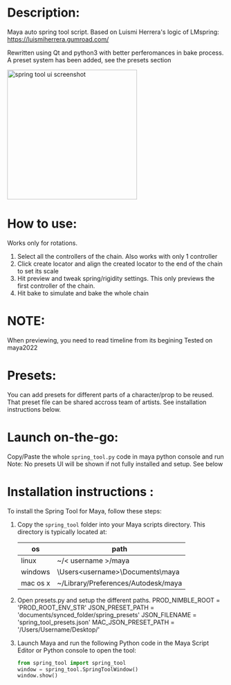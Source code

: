 # Description:
Maya auto spring tool script.
Based on Luismi Herrera's logic of LMspring:
https://luismiherrera.gumroad.com/

Rewritten using Qt and python3 with better perferomances in bake process.
A preset system has been added, see the presets section

<img src="https://garcia-nicolas.com/wp-content/uploads/2024/03/spring_tool_screenshot.png" alt="spring tool ui screenshot" width="300"/>

# How to use:
Works only for rotations.
1. Select all the controllers of the chain. Also works with only 1 controller
2. Click create locator and align the created locator
to the end of the chain to set its scale
3. Hit preview and tweak spring/rigidity settings. This only previews the
first controller of the chain.
4. Hit bake to simulate and bake the whole chain

# NOTE:
When previewing, you need to read timeline from its begining
Tested on maya2022

# Presets:
You can add presets for different parts of a character/prop to be reused.
That preset file can be shared accross team of artists. See installation
instructions below.

# Launch on-the-go:
Copy/Paste the whole `spring_tool.py` code in maya python console and run
Note: No presets UI will be shown if not fully installed and setup. See below

# Installation instructions :
To install the Spring Tool for Maya, follow these steps:

1. Copy the `spring_tool` folder into your Maya scripts directory. This directory is typically located at:

    | os       | path                                          |
    | ------   | ------                                        |
    | linux    | ~/< username >/maya                           |
    | windows  | \Users\<username>\Documents\maya              |
    | mac os x | ~<username>/Library/Preferences/Autodesk/maya |

2. Open presets.py and setup the different paths.
    PROD_NIMBLE_ROOT = 'PROD_ROOT_ENV_STR'
    JSON_PRESET_PATH = 'documents/synced_folder/spring_presets'
    JSON_FILENAME = 'spring_tool_presets.json'
    MAC_JSON_PRESET_PATH = '/Users/Username/Desktop/'

3. Launch Maya and run the following Python code in the Maya Script Editor or Python console to open the tool:
   ```python
   from spring_tool import spring_tool
   window = spring_tool.SpringToolWindow()
   window.show()

